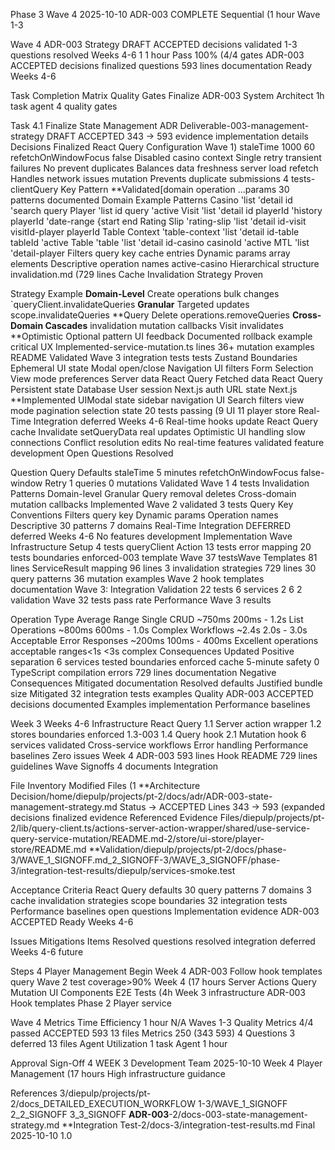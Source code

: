 Phase 3 Wave 4 2025-10-10 ADR-003 COMPLETE Sequential (1 hour Wave 1-3

Wave 4 ADR-003 Strategy DRAFT ACCEPTED decisions validated 1-3 questions resolved Weeks 4-6 1 1 hour Pass 100% (4/4 gates ADR-003 ACCEPTED decisions finalized questions 593 lines documentation Ready Weeks 4-6

Task Completion Matrix Quality Gates Finalize ADR-003 System Architect 1h task agent 4 quality gates

Task 4.1 Finalize State Management ADR Deliverable-003-management-strategy DRAFT ACCEPTED 343 → 593 evidence implementation details Decisions Finalized React Query Configuration Wave 1) staleTime 1000 60 refetchOnWindowFocus false Disabled casino context Single retry transient failures No prevent duplicates Balances data freshness server load refetch Handles network issues mutation Prevents duplicate submissions 4 tests-clientQuery Key Pattern \*\*Validated[domain operation ...params 30 patterns documented Domain Example Patterns Casino 'list 'detail id 'search query Player 'list id query 'active Visit 'list 'detail id playerId 'history playerId 'date-range {start end Rating Slip 'rating-slip 'list 'detail id-visit visitId-player playerId Table Context 'table-context 'list 'detail id-table tableId 'active Table 'table 'list 'detail id-casino casinoId 'active MTL 'list 'detail-player Filters query key cache entries Dynamic params array elements Descriptive operation names active-casino Hierarchical structure invalidation.md (729 lines Cache Invalidation Strategy Proven

Strategy Example **Domain-Level** Create operations bulk changes `queryClient.invalidateQueries **Granular** Targeted updates scope.invalidateQueries **Query Delete operations.removeQueries **Cross-Domain Cascades** invalidation mutation callbacks Visit invalidates **Optimistic Optional pattern UI feedback Documented rollback example critical UX Implemented-service-mutation.ts lines 36+ mutation examples README Validated Wave 3 integration tests tests Zustand Boundaries Ephemeral UI state Modal open/close Navigation UI filters Form Selection View mode preferences Server data React Query Fetched data React Query Persistent state Database User session Next.js auth URL state Next.js \*\*Implemented UIModal state sidebar navigation UI Search filters view mode pagination selection state 20 tests passing (9 UI 11 player store Real-Time Integration deferred Weeks 4-6 Real-time hooks update React Query cache Invalidate setQueryData real updates Optimistic UI handling slow connections Conflict resolution edits No real-time features validated feature development Open Questions Resolved

Question Query Defaults staleTime 5 minutes refetchOnWindowFocus false-window Retry 1 queries 0 mutations Validated Wave 1 4 tests Invalidation Patterns Domain-level Granular Query removal deletes Cross-domain mutation callbacks Implemented Wave 2 validated 3 tests Query Key Conventions Filters query key Dynamic params Operation names Descriptive 30 patterns 7 domains Real-Time Integration DEFERRED deferred Weeks 4-6 No features development Implementation Wave Infrastructure Setup 4 tests queryClient Action 13 tests error mapping 20 tests boundaries enforced-003 template Wave 37 testsWave Templates 81 lines ServiceResult mapping 96 lines 3 invalidation strategies 729 lines 30 query patterns 36 mutation examples Wave 2 hook templates documentation Wave 3: Integration Validation 22 tests 6 services 2 6 2 validation Wave 32 tests pass rate Performance Wave 3 results

Operation Type Average Range Single CRUD ~750ms 200ms - 1.2s List Operations ~800ms 600ms - 1.0s Complex Workflows ~2.4s 2.0s - 3.0s Acceptable Error Responses ~200ms 100ms - 400ms Excellent operations acceptable ranges<1s <3s complex Consequences Updated Positive separation 6 services tested boundaries enforced cache 5-minute safety 0 TypeScript compilation errors 729 lines documentation Negative Consequences Mitigated documentation Resolved defaults Justified bundle size Mitigated 32 integration tests examples Quality ADR-003 ACCEPTED decisions documented Examples implementation Performance baselines

Week 3 Weeks 4-6 Infrastructure React Query 1.1 Server action wrapper 1.2 stores boundaries enforced 1.3-003 1.4 Query hook 2.1 Mutation hook 6 services validated Cross-service workflows Error handling Performance baselines Zero issues Week 4 ADR-003 593 lines Hook README 729 lines guidelines Wave Signoffs 4 documents Integration

File Inventory Modified Files (1 **Architecture Decision/home/diepulp/projects/pt-2/docs/adr/ADR-003-state-management-strategy.md Status → ACCEPTED Lines 343 → 593 (expanded decisions finalized evidence Referenced Evidence Files/diepulp/projects/pt-2/lib/query-client.ts/actions-server-action-wrapper/shared/use-service-query-service-mutation/README.md-2/store/ui-store/player-store/README.md **Validation/diepulp/projects/pt-2/docs/phase-3/WAVE_1_SIGNOFF.md_2_SIGNOFF-3/WAVE_3_SIGNOFF/phase-3/integration-test-results/diepulp/services-smoke.test

Acceptance Criteria React Query defaults 30 query patterns 7 domains 3 cache invalidation strategies scope boundaries 32 integration tests Performance baselines open questions Implementation evidence ADR-003 ACCEPTED Ready Weeks 4-6

Issues Mitigations Items Resolved questions resolved integration deferred Weeks 4-6 future

Steps 4 Player Management Begin Week 4 ADR-003 Follow hook templates query Wave 2 test coverage>90% Week 4 (17 hours Server Actions Query Mutation UI Components E2E Tests (4h Week 3 infrastructure ADR-003 Hook templates Phase 2 Player service

Wave 4 Metrics Time Efficiency 1 hour N/A Waves 1-3 Quality Metrics 4/4 passed ACCEPTED 593 13 files Metrics 250 (343 593) 4 Questions 3 deferred 13 files Agent Utilization 1 task Agent 1 hour

Approval Sign-Off 4 WEEK 3 Development Team 2025-10-10 Week 4 Player Management (17 hours High infrastructure guidance

References 3/diepulp/projects/pt-2/docs_DETAILED_EXECUTION_WORKFLOW 1-3/WAVE_1_SIGNOFF 2_2_SIGNOFF 3_3_SIGNOFF **ADR-003**-2/docs-003-state-management-strategy.md \*\*Integration Test-2/docs-3/integration-test-results.md Final 2025-10-10 1.0
